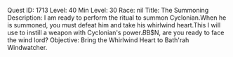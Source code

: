 Quest ID: 1713
Level: 40
Min Level: 30
Race: nil
Title: The Summoning
Description: I am ready to perform the ritual to summon Cyclonian.When he is summoned, you must defeat him and take his whirlwind heart.This I will use to instill a weapon with Cyclonian's power.$B$B$N, are you ready to face the wind lord?
Objective: Bring the Whirlwind Heart to Bath'rah Windwatcher.
